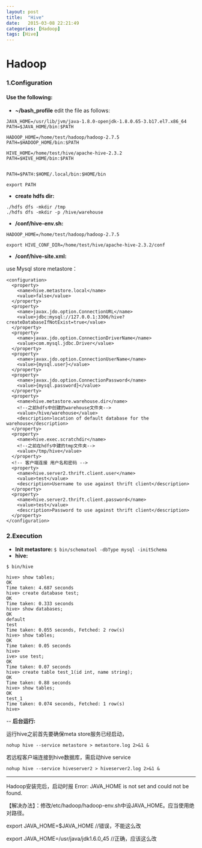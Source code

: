 ```yaml
---
layout: post
title:  "Hive"
date:   2015-03-08 22:21:49
categories: [Hadoop]
tags: [Hive]
---
```


# Hadoop 
### 1.Configuration

#### Use the following:
- **~/bash_profile**
edit the file as follows:

```
JAVA_HOME=/usr/lib/jvm/java-1.8.0-openjdk-1.8.0.65-3.b17.el7.x86_64
PATH=$JAVA_HOME/bin:$PATH

HADOOP_HOME=/home/test/hadoop/hadoop-2.7.5
PATH=$HADOOP_HOME/bin:$PATH

HIVE_HOME=/home/test/hive/apache-hive-2.3.2
PATH=$HIVE_HOME/bin:$PATH


PATH=$PATH:$HOME/.local/bin:$HOME/bin

export PATH

```


- **create hdfs dir:**


```
./hdfs dfs -mkdir /tmp
./hdfs dfs -mkdir -p /hive/warehouse
```



- **/conf/hive-env.sh:**


```
HADOOP_HOME=/home/test/hadoop/hadoop-2.7.5

export HIVE_CONF_DIR=/home/test/hive/apache-hive-2.3.2/conf

```




- **/conf/hive-site.xml:**

use Mysql store metastore：
```
<configuration>
  <property>
    <name>hive.metastore.local</name>
    <value>false</value>
  </property>
  <property>
    <name>javax.jdo.option.ConnectionURL</name>
    <value>jdbc:mysql://127.0.0.1:3306/hive?createDatabaseIfNotExist=true</value>
  </property>
  <property>
    <name>javax.jdo.option.ConnectionDriverName</name>
    <value>com.mysql.jdbc.Driver</value>
  </property>
  <property>
    <name>javax.jdo.option.ConnectionUserName</name>
    <value>{mysql.user}</value>
  </property>
  <property>
    <name>javax.jdo.option.ConnectionPassword</name>
    <value>{mysql.password}</value>
  </property>
  <property>  
	<name>hive.metastore.warehouse.dir</name>  
	<!--之前hdfs中创建的warehouse文件夹-->  
	<value>/hive/warehouse</value>  
	<description>location of default database for the warehouse</description>  
  </property>
  <property>
	<name>hive.exec.scratchdir</name>
	<!--之前在hdfs中建的tmp文件夹-->
	<value>/tmp/hive</value>
  </property>
  <!-- 客户端连接 用户名和密码 -->
  <property>
    <name>hive.server2.thrift.client.user</name>
    <value>test</value>
    <description>Username to use against thrift client</description>
  </property>
  <property>
    <name>hive.server2.thrift.client.password</name>
    <value>test</value>
    <description>Password to use against thrift client</description>
  </property>
</configuration>
```





### 2.Execution
- **Init metastore:**
``
$ bin/schematool -dbType mysql -initSchema
``
- **hive:**

```
$ bin/hive 

hive> show tables;
OK
Time taken: 4.687 seconds
hive> create database test;
OK
Time taken: 0.333 seconds
hive> show databases;
OK
default
test
Time taken: 0.055 seconds, Fetched: 2 row(s)
hive> show tables;
OK
Time taken: 0.05 seconds
hive> 
ive> use test;
OK
Time taken: 0.07 seconds
hive> create table test_1(id int, name string);
OK
Time taken: 0.88 seconds
hive> show tables;
OK
test_1
Time taken: 0.074 seconds, Fetched: 1 row(s)
hive> 
```

-- **后台运行:**

运行hive之前首先要确保meta store服务已经启动，
```
nohup hive --service metastore > metastore.log 2>&1 &
```
若远程客户端连接到hive数据库，需启动hive service
```
nohup hive --service hiveserver2 > hiveserver2.log 2>&1 &
```
	
----------------------
Hadoop安装完后，启动时报
Error: JAVA_HOME is not set and could not be found.

【解决办法】：修改/etc/hadoop/hadoop-env.sh中设JAVA_HOME。应当使用绝对路径。

export JAVA_HOME=$JAVA_HOME //错误，不能这么改

export JAVA_HOME=/usr/java/jdk1.6.0_45 //正确，应该这么改